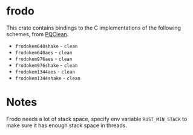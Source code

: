 # frodo

This crate contains bindings to the C implementations of the following schemes, from [PQClean][pqc].

 * ``frodokem640shake`` - ``clean``
 * ``frodokem640aes`` - ``clean``
 * ``frodokem976aes`` - ``clean``
 * ``frodokem976shake`` - ``clean``
 * ``frodokem1344aes`` - ``clean``
 * ``frodokem1344shake`` - ``clean``

# Notes
Frodo needs a lot of stack space, specify env variable `RUST_MIN_STACK` to make sure it has
enough stack space in threads.


[pqc]: https://github.com/PQClean/PQClean/